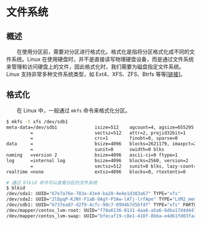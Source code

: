 # 文件系统
## 概述
&emsp;&emsp;在使用分区前，需要对分区进行格式化。格式化是指将分区格式化成不同的文件系统。Linux 在使用硬盘时，并不是直接读写物理硬盘设备，而是通过文件系统来管理和访问硬盘上的文件，因此格式化时，我们需要为磁盘指定文件系统。Linux 支持非常多种文件系统类型，如 Ext4、XFS、ZFS、Btrfs 等等[[链接](https://zhuanlan.zhihu.com/p/571235218)]。

## 格式化
&emsp;&emsp;在 Linux 中，一般通过 `mkfs` 命令来格式化分区。

```bash
$ mkfs -t xfs /dev/sdb1
meta-data=/dev/sdb1              isize=512    agcount=4, agsize=655295 blks
         =                       sectsz=512   attr=2, projid32bit=1
         =                       crc=1        finobt=0, sparse=0
data     =                       bsize=4096   blocks=2621179, imaxpct=25
         =                       sunit=0      swidth=0 blks
naming   =version 2              bsize=4096   ascii-ci=0 ftype=1
log      =internal log           bsize=4096   blocks=2560, version=2
         =                       sectsz=512   sunit=0 blks, lazy-count=1
realtime =none                   extsz=4096   blocks=0, rtextents=0

# 通过 blkid 命令可以查看分区的文件系统
$ blkid
/dev/sda1: UUID="67e7a76e-783a-43e4-ba28-4e4e1d383a67" TYPE="xfs" 
/dev/sda2: UUID="2lDpqP-KJNY-F1aB-9AgY-P3Aw-lATj-lrfApe" TYPE="LVM2_member" 
/dev/sdb1: UUID="6737ea87-d2f9-4cfc-90c7-0994b7d5bfdf" TYPE="xfs" PARTUUID="2bbec4d2-b5e9-4175-b6d6-3eef6363aa1f" 
/dev/mapper/centos_lvm-root: UUID="f78a6136-0131-4aa6-a5a6-6dba17d4d447" TYPE="xfs" 
/dev/mapper/centos_lvm-swap: UUID="bfecaf19-c8e1-410f-8bba-e4d61fd03faa" TYPE="swap"
```
